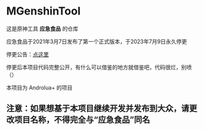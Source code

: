# MGenshinTool

这是原神工具 **应急食品** 的仓库

应急食品于2021年3月7日发布了第一个正式版本，于2023年7月9日永久停更

停更公告：[点这里](https://flowus.cn/mukapp/share/f7e7092d-76da-4b3b-913c-615c07b1c98c)

停更后本项目代码完整公开，有什么可以借鉴的地方就借鉴吧，代码很烂，别喷（）

本项目为 Androlua+ 的项目

## 注意：如果想基于本项目继续开发并发布到大众，请更改项目名称，不得完全与“应急食品”同名
